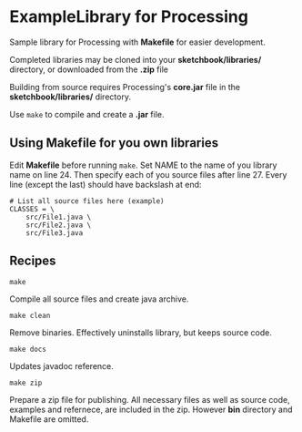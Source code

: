 # ExampleLibrary for Processing

Sample library for Processing with **Makefile** for easier development.

Completed libraries may be cloned into your **sketchbook/libraries/** directory, or downloaded from the **.zip** file



Building from source requires Processing's **core.jar** file in the **sketchbook/libraries/** directory.

Use `make` to compile and create a **.jar** file.



## Using Makefile for you own libraries

Edit **Makefile** before running `make`.  Set NAME to the name of you library name on line 24.  Then specify each of you source files after line 27.  Every line (except the last) should have backslash at end:

```
# List all source files here (example)
CLASSES = \
	src/File1.java \
	src/File2.java \
	src/File3.java
```



## Recipes

`make`

Compile all source files and create java archive.

`make clean`

Remove binaries.  Effectively uninstalls library, but keeps source code.

`make docs`

Updates javadoc reference.

`make zip`

Prepare a zip file for publishing.  All necessary files as well as source code, examples and refernece, are included in the zip.  However **bin** directory and Makefile are omitted.

